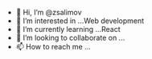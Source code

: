 - 👋 Hi, I’m @zsalimov
- 👀 I’m interested in ...Web development
- 🌱 I’m currently learning ...React
- 💞️ I’m looking to collaborate on ...
- 📫 How to reach me ...

<!---
zsalimov/zsalimov is a ✨ special ✨ repository because its `README.md` (this file) appears on your GitHub profile.
You can click the Preview link to take a look at your changes.
--->
